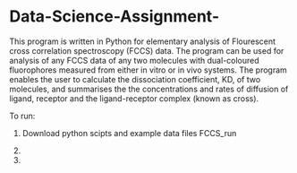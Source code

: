 # Data-Science-Assignment-

This program is written in Python for elementary analysis of Flourescent cross correlation spectroscopy (FCCS) data. The program can be used for analysis of any FCCS data of any two molecules with dual-coloured fluorophores measured from either in vitro or in vivo systems. The program enables the user to calculate the dissociation coefficient, KD, of two molecules, and summarises the the concentrations and rates of diffusion of ligand, receptor and the ligand-receptor complex (known as cross). 

To run:

1. Download python scipts and example data files FCCS_run

2.

3.
